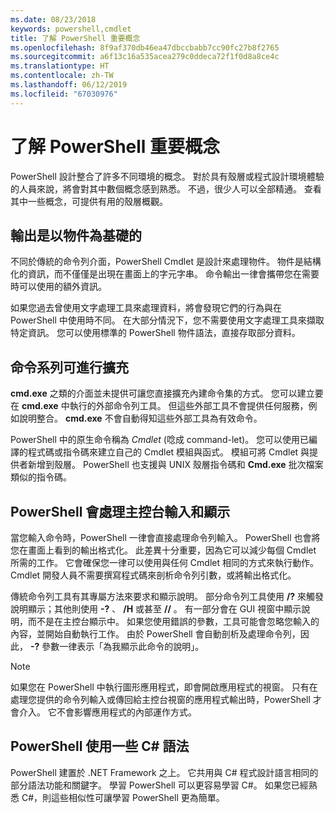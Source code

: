 ```yaml
---
ms.date: 08/23/2018
keywords: powershell,cmdlet
title: 了解 PowerShell 重要概念
ms.openlocfilehash: 8f9af370db46ea47dbccbabb7cc90fc27b8f2765
ms.sourcegitcommit: a6f13c16a535acea279c0ddeca72f1f0d8a8ce4c
ms.translationtype: HT
ms.contentlocale: zh-TW
ms.lasthandoff: 06/12/2019
ms.locfileid: "67030976"
---
```

# <a name="understanding-important-powershell-concepts"></a>了解 PowerShell 重要概念

PowerShell 設計整合了許多不同環境的概念。 對於具有殼層或程式設計環境體驗的人員來說，將會對其中數個概念感到熟悉。 不過，很少人可以全部精通。 查看其中一些概念，可提供有用的殼層概觀。

## <a name="output-is-object-based"></a>輸出是以物件為基礎的

不同於傳統的命令列介面，PowerShell Cmdlet 是設計來處理物件。
物件是結構化的資訊，而不僅僅是出現在畫面上的字元字串。 命令輸出一律會攜帶您在需要時可以使用的額外資訊。

如果您過去曾使用文字處理工具來處理資料，將會發現它們的行為與在 PowerShell 中使用時不同。 在大部分情況下，您不需要使用文字處理工具來擷取特定資訊。 您可以使用標準的 PowerShell 物件語法，直接存取部分資料。

## <a name="the-command-family-is-extensible"></a>命令系列可進行擴充

**cmd.exe** 之類的介面並未提供可讓您直接擴充內建命令集的方式。 您可以建立要在 **cmd.exe** 中執行的外部命令列工具。 但這些外部工具不會提供任何服務，例如說明整合。 **cmd.exe** 不會自動得知這些外部工具為有效命令。

PowerShell 中的原生命令稱為 *Cmdlet* (唸成 command-let)。 您可以使用已編譯的程式碼或指令碼來建立自己的 Cmdlet 模組與函式。 模組可將 Cmdlet 與提供者新增到殼層。 PowerShell 也支援與 UNIX 殼層指令碼和 **Cmd.exe** 批次檔案類似的指令碼。

## <a name="powershell-handles-console-input-and-display"></a>PowerShell 會處理主控台輸入和顯示

當您輸入命令時，PowerShell 一律會直接處理命令列輸入。 PowerShell 也會將您在畫面上看到的輸出格式化。 此差異十分重要，因為它可以減少每個 Cmdlet 所需的工作。 它會確保您一律可以使用與任何 Cmdlet 相同的方式來執行動作。 Cmdlet 開發人員不需要撰寫程式碼來剖析命令列引數，或將輸出格式化。

傳統命令列工具有其專屬方法來要求和顯示說明。 部分命令列工具使用 **/?** 來觸發說明顯示；其他則使用 **-?** 、 **/H** 或甚至 **//** 。 有一部分會在 GUI 視窗中顯示說明，而不是在主控台顯示中。 如果您使用錯誤的參數，工具可能會忽略您輸入的內容，並開始自動執行工作。
由於 PowerShell 會自動剖析及處理命令列，因此， **-?** 參數一律表示「為我顯示此命令的說明」。

> [!NOTE]
> 如果您在 PowerShell 中執行圖形應用程式，即會開啟應用程式的視窗。
> 只有在處理您提供的命令列輸入或傳回給主控台視窗的應用程式輸出時，PowerShell 才會介入。 它不會影響應用程式的內部運作方式。

## <a name="powershell-uses-some-c-syntax"></a>PowerShell 使用一些 C# 語法

PowerShell 建置於 .NET Framework 之上。 它共用與 C# 程式設計語言相同的部分語法功能和關鍵字。 學習 PowerShell 可以更容易學習 C#。 如果您已經熟悉 C#，則這些相似性可讓學習 PowerShell 更為簡單。
